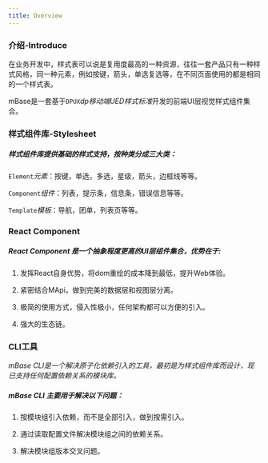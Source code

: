 ```yaml
---
title: Overview
---
```



### 介绍-Introduce

在业务开发中，样式表可以说是复用度最高的一种资源，往往一套产品只有一种样式风格，同一种元素，例如按键，箭头，单选复选等，在不同页面使用的都是相同的一个样式表。

mBase是一套基于`DPUX`*dp移动端UED样式标准*开发的前端UI层视觉样式组件集合。

### 样式组件库-Stylesheet

##### 样式组件库提供基础的样式支持，按种类分成三大类：   

`Element`*元素*：按键，单选，多选，星级，箭头，边框线等等。      

`Component`*组件*：列表，提示条，信息条，错误信息等等。   

`Template`*模板*：导航，团单，列表页等等。   

### React Component

##### React Component 是一个抽象程度更高的UI层组件集合，优势在于:   

1. 发挥React自身优势，将dom重绘的成本降到最低，提升Web体验。   

2. 紧密结合MApi，做到完美的数据层和视图层分离。   

3. 极简的使用方式，侵入性极小，任何架构都可以方便的引入。

4. 强大的生态链。

### CLI工具

*mBase CLI是一个解决原子化依赖引入的工具，最初是为样式组件库而设计，现已支持任何配置依赖关系的模块库。*

##### mBase CLI 主要用于解决以下问题：

1. 按模块组引入依赖，而不是全部引入，做到按需引入。

2. 通过读取配置文件解决模块组之间的依赖关系。

3. 解决模块组版本交叉问题。
